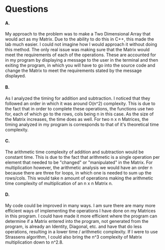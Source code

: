 # Questions

#### A. 
My approach to the problem was to make a Two Dimensional Array that would act as
my Matrix. Due to the ability to do this in C++, this made the lab much easier.
I could not imagine how I would approach it without doing this method. The only
real issue was making sure that the Matrix would meet the requirements of each
of the operations. These are accounted for in my program by displaying a message
to the user in the terminal and then exiting the program, in which you will have
to go into the source code and change the Matrix to meet the requirements stated
by the message displayed.

#### B. 
As I analyzed the timing for addition and subtraction. I noticed that they
followed an order in which it was around O(n^2) complexity. This is due to the
fact that in order to complete these operations, the functions use two for, each
of which go to the rows, cols being n in this case. As the size of the Matrix
increases, the time does as well. For two n x n Matrices, the timing analyzed in
my program is corresponds to that of it's theoretical time complexity.

#### C.
The arithmetic time complexity of addition and subtraction would be constant
time. This is due to the fact that arithmetic is a single operation per element
that needed to be "changed" or "manipulated" in the Matrix. For multiplication
however, the arithmetic analysis we would have an order n because there are
three for loops, in which one is needed to sum up the rows/cols. This would take
n amount of operations making the arithmetic time complexity of multiplication
of an n x n Matrix n.

#### D.
My code could be improved in many ways. I am sure there are many more efficient
ways of implementing the operations I have done on my Matrices in this program.
I could have made it more efficient where the program can determine if a Matrix
entered into the program, not generated from the program, is already an
Identity, Diagonal, etc. and have that do less operations, resulting in a lower
time / arithmetic complexity. If I were to use Strassens algorithm, I could also
bring the n^3 complexity of Matrix multiplication down to n^2.8.
